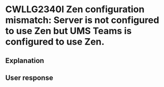 # CWLLG2340I Zen configuration mismatch: Server is not configured to use Zen but UMS Teams is configured to use Zen.

## Explanation

## User response